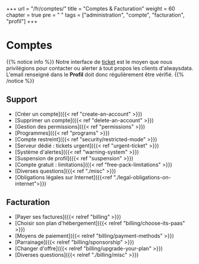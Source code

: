 +++
url = "/fr/comptes/"
title = "Comptes & Facturation"
weight = 60
chapter = true
pre = "<i class='fas fa-user-circle'></i>&nbsp;"
tags = ["administration", "compte", "facturation", "profil"]
+++

# Comptes

{{% notice info %}}
Notre interface de [ticket](https://admin.alwaysdata.com/support/) est le moyen que nous privilégions pour contacter ou alerter à tout propos les clients d'alwaysdata. L'email renseigné dans le **Profil** doit donc régulièrement être vérifié.
{{% /notice %}}


## Support

- [Créer un compte]({{< ref "create-an-account" >}})
- [Supprimer un compte]({{< ref "delete-an-account" >}})
- [Gestion des permissions]({{< ref "permissions" >}})
- [Programmes]({{< ref "programs" >}})
- [Compte restreint]({{< ref "security/restricted-mode" >}})
- [Serveur dédié : tickets urgent]({{< ref "urgent-ticket" >}})
- [Système d'alertes]({{< ref "warning-system" >}})
- [Suspension de profil]({{< ref "suspension" >}})
- [Compte gratuit : limitations]({{< ref "free-pack-limitations" >}})
- [Diverses questions]({{< ref "./misc" >}})
- [Obligations légales sur Internet]({{<ref "./legal-obligations-on-internet">}})


## Facturation

- [Payer ses factures]({{< relref "billing" >}})
- [Choisir son plan d'hébergement]({{< relref "billing/choose-its-paas" >}})
- [Moyens de paiement]({{< relref "billing/payment-methods" >}})
- [Parrainage]({{< relref "billing/sponsorship" >}})
- [Changer d'offre]({{< relref "billing/upgrade-your-plan" >}})
- [Diverses questions]({{< relref "./billing/misc" >}})


